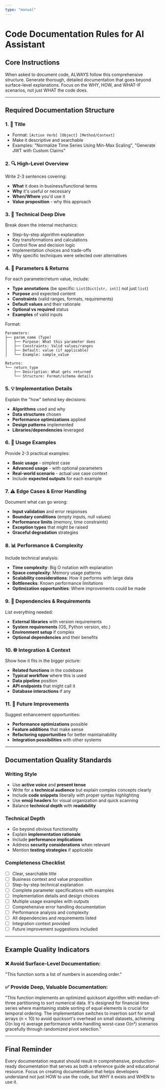 ```yaml
---
type: "manual"
---
```


# Code Documentation Rules for AI Assistant

## Core Instructions
When asked to document code, ALWAYS follow this comprehensive structure. Generate thorough, detailed documentation that goes beyond surface-level explanations. Focus on the WHY, HOW, and WHAT-IF scenarios, not just WHAT the code does.

---

## Required Documentation Structure

### 1. 📛 Title
- Format: `[Action Verb] [Object] [Method/Context]`
- Make it descriptive and searchable
- Examples: "Normalize Time Series Using Min-Max Scaling", "Generate JWT with Custom Claims"

### 2. 🔍 High-Level Overview
Write 2-3 sentences covering:
- **What** it does in business/functional terms
- **Why** it's useful or necessary
- **When/Where** you'd use it
- **Value proposition** - why this approach

### 3. 🔧 Technical Deep Dive
Break down the internal mechanics:
- Step-by-step algorithm explanation
- Key transformations and calculations
- Control flow and decision logic
- Implementation choices and trade-offs
- Why specific techniques were selected over alternatives

### 4. 🔢 Parameters & Returns
For each parameter/return value, include:
- **Type annotations** (be specific: `List[Dict[str, int]]` not just `list`)
- **Purpose** and expected content
- **Constraints** (valid ranges, formats, requirements)
- **Default values** and their rationale
- **Optional vs required** status
- **Examples** of valid inputs

Format:
```
Parameters:
├── param_name (Type)
│   ├── Purpose: What this parameter does
│   ├── Constraints: Valid values/ranges
│   ├── Default: value (if applicable)
│   └── Example: sample_value

Returns:
└── return_type
    ├── Description: What gets returned
    └── Structure: Format/schema details
```

### 5. 💡 Implementation Details
Explain the "how" behind key decisions:
- **Algorithms** used and why
- **Data structures** chosen
- **Performance optimizations** applied
- **Design patterns** implemented
- **Libraries/dependencies** leveraged

### 6. 🚀 Usage Examples
Provide 2-3 practical examples:
- **Basic usage** - simplest case
- **Advanced usage** - with optional parameters
- **Real-world scenario** - actual use case context
- Include **expected outputs** for each example

### 7. ⚠️ Edge Cases & Error Handling
Document what can go wrong:
- **Input validation** and error responses
- **Boundary conditions** (empty inputs, null values)
- **Performance limits** (memory, time constraints)
- **Exception types** that might be raised
- **Graceful degradation** strategies

### 8. 📊 Performance & Complexity
Include technical analysis:
- **Time complexity**: Big O notation with explanation
- **Space complexity**: Memory usage patterns
- **Scalability considerations**: How it performs with large data
- **Bottlenecks**: Known performance limitations
- **Optimization opportunities**: Where improvements could be made

### 9. 🔗 Dependencies & Requirements
List everything needed:
- **External libraries** with version requirements
- **System requirements** (OS, Python version, etc.)
- **Environment setup** if complex
- **Optional dependencies** and their benefits

### 10. 🌐 Integration & Context
Show how it fits in the bigger picture:
- **Related functions** in the codebase
- **Typical workflow** where this is used
- **Data pipeline** position
- **API endpoints** that might call it
- **Database interactions** if any

### 11. 🔮 Future Improvements
Suggest enhancement opportunities:
- **Performance optimizations** possible
- **Feature additions** that make sense
- **Refactoring opportunities** for better maintainability
- **Integration possibilities** with other systems

---

## Documentation Quality Standards

### Writing Style
- Use **active voice** and **present tense**
- Write for a **technical audience** but explain complex concepts clearly
- Include **code snippets** liberally with proper syntax highlighting
- Use **emoji headers** for visual organization and quick scanning
- Balance **technical depth** with **readability**

### Technical Depth
- Go beyond obvious functionality
- Explain **implementation rationale**
- Include **performance implications**
- Address **security considerations** when relevant
- Mention **testing strategies** if applicable

### Completeness Checklist
- [ ] Clear, searchable title
- [ ] Business context and value proposition
- [ ] Step-by-step technical explanation
- [ ] Complete parameter specifications with examples
- [ ] Implementation details and design choices
- [ ] Multiple usage examples with outputs
- [ ] Comprehensive error handling documentation
- [ ] Performance analysis and complexity
- [ ] All dependencies and requirements listed
- [ ] Integration context provided
- [ ] Future improvement suggestions included

---

## Example Quality Indicators

### ❌ Avoid Surface-Level Documentation:
"This function sorts a list of numbers in ascending order."

### ✅ Provide Deep, Valuable Documentation:
"This function implements an optimized quicksort algorithm with median-of-three partitioning to sort numerical data. It's designed for financial time series where maintaining stable sorting of equal elements is crucial for temporal ordering. The implementation switches to insertion sort for small arrays (n < 10) to avoid quicksort's overhead on small datasets, achieving O(n log n) average performance while handling worst-case O(n²) scenarios gracefully through randomized pivot selection."

---

## Final Reminder
Every documentation request should result in comprehensive, production-ready documentation that serves as both a reference guide and educational resource. Focus on creating documentation that helps developers understand not just HOW to use the code, but WHY it exists and WHEN to use it.